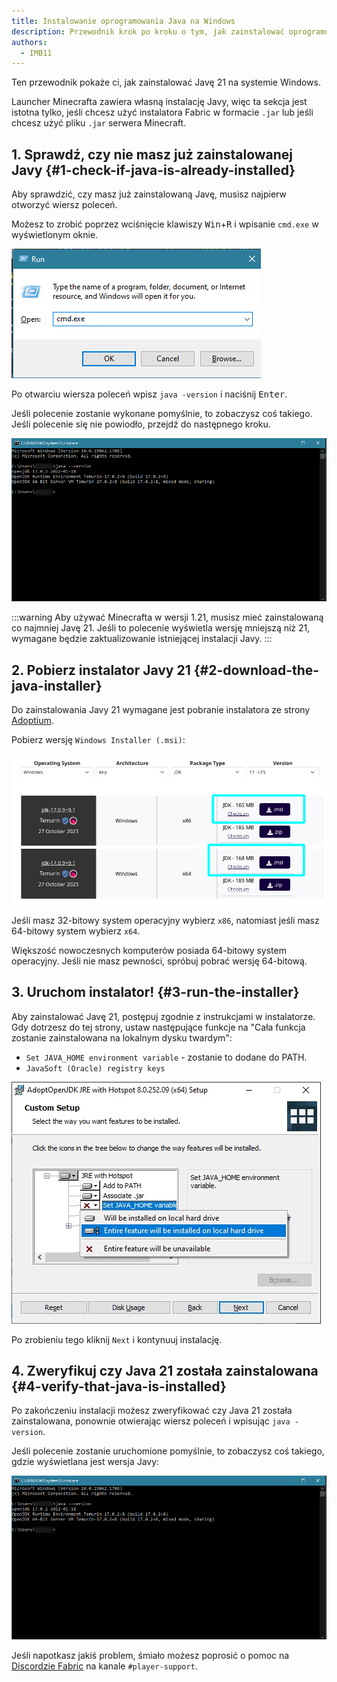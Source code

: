 ```yaml
---
title: Instalowanie oprogramowania Java na Windows
description: Przewodnik krok po kroku o tym, jak zainstalować oprogramowanie Java na Windows.
authors:
  - IMB11
---
```


Ten przewodnik pokaże ci, jak zainstalować Javę 21 na systemie Windows.

Launcher Minecrafta zawiera własną instalację Javy, więc ta sekcja jest istotna tylko, jeśli chcesz użyć instalatora Fabric w formacie `.jar` lub jeśli chcesz użyć pliku `.jar` serwera Minecraft.

## 1. Sprawdź, czy nie masz już zainstalowanej Javy {#1-check-if-java-is-already-installed}

Aby sprawdzić, czy masz już zainstalowaną Javę, musisz najpierw otworzyć wiersz poleceń.

Możesz to zrobić poprzez wciśnięcie klawiszy <kbd>Win</kbd>+<kbd>R</kbd> i wpisanie `cmd.exe` w wyświetlonym oknie.

![Okno dialogowe Uruchamiania w systemie Windows z wpisanym tekstem "cmd.exe" w pasku uruchamiania](/assets/players/installing-java/windows-run-dialog.png)

Po otwarciu wiersza poleceń wpisz `java -version` i naciśnij <kbd>Enter</kbd>.

Jeśli polecenie zostanie wykonane pomyślnie, to zobaczysz coś takiego. Jeśli polecenie się nie powiodło, przejdź do następnego kroku.

![Wiersz poleceń z wpisanym poleceniem "java -version"](/assets/players/installing-java/windows-java-version.png)

:::warning
Aby używać Minecrafta w wersji 1.21, musisz mieć zainstalowaną co najmniej Javę 21. Jeśli to polecenie wyświetla wersję mniejszą niż 21, wymagane będzie zaktualizowanie istniejącej instalacji Javy.
:::

## 2. Pobierz instalator Javy 21 {#2-download-the-java-installer}

Do zainstalowania Javy 21 wymagane jest pobranie instalatora ze strony [Adoptium](https://adoptium.net/en-GB/temurin/releases/?os=windows\&package=jdk\&version=21).

Pobierz wersję `Windows Installer (.msi)`:

![Strona pobierania Adoptium z wyróżnioną wersją Windows Installer (.msi)](/assets/players/installing-java/windows-download-java.png)

Jeśli masz 32-bitowy system operacyjny wybierz `x86`, natomiast jeśli masz 64-bitowy system wybierz `x64`.

Większość nowoczesnych komputerów posiada 64-bitowy system operacyjny. Jeśli nie masz pewności, spróbuj pobrać wersję 64-bitową.

## 3. Uruchom instalator! {#3-run-the-installer}

Aby zainstalować Javę 21, postępuj zgodnie z instrukcjami w instalatorze. Gdy dotrzesz do tej strony, ustaw następujące funkcje na "Cała funkcja zostanie zainstalowana na lokalnym dysku twardym":

- `Set JAVA_HOME environment variable` - zostanie to dodane do PATH.
- `JavaSoft (Oracle) registry keys`

![Instalator Javy 21 wyróżnionymi polami "Set JAVA\_HOME variable" i "JavaSoft (Oracle) registry keys"](/assets/players/installing-java/windows-wizard-screenshot.png)

Po zrobieniu tego kliknij `Next` i kontynuuj instalację.

## 4. Zweryfikuj czy Java 21 została zainstalowana {#4-verify-that-java-is-installed}

Po zakończeniu instalacji możesz zweryfikować czy Java 21 została zainstalowana, ponownie otwierając wiersz poleceń i wpisując `java -version`.

Jeśli polecenie zostanie uruchomione pomyślnie, to zobaczysz coś takiego, gdzie wyświetlana jest wersja Javy:

![Wiersz poleceń z wpisanym poleceniem "java -version"](/assets/players/installing-java/windows-java-version.png)

Jeśli napotkasz jakiś problem, śmiało możesz poprosić o pomoc na [Discordzie Fabric](https://discord.gg/v6v4pMv) na kanale `#player-support`.
